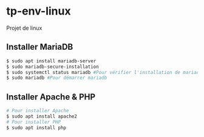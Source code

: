 # tp-env-linux

Projet de linux

## Installer MariaDB

```bash
$ sudo apt install mariadb-server
$ sudo mariadb-secure-installation
$ sudo systemctl status mariadb #Pour vérifier l'installation de mariadb
$ sudo mariadb #Pour démarrer mariadb
```

## Installer Apache & PHP

```bash
# Pour installer Apache
$ sudo apt install apache2
# Pour installer PHP
$ sudo apt install php
```